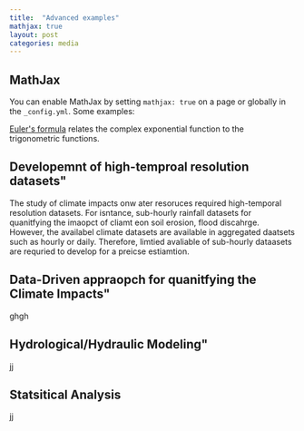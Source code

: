 ```yaml
---
title:  "Advanced examples"
mathjax: true
layout: post
categories: media
---
```



## MathJax

You can enable MathJax by setting `mathjax: true` on a page or globally in the `_config.yml`. Some examples:

[Euler's formula](https://en.wikipedia.org/wiki/Euler%27s_formula) relates the  complex exponential function to the trigonometric functions.



## Developemnt of high-temproal resolution datasets"
The study of climate impacts onw ater resoruces required high-temporal resolution datasets. For isntance, sub-hourly rainfall datasets for quanitfying the imaopct of cliamt eon soil erosion, flood discahrge. However, the availabel climate datasets are available in aggregated daatsets such as hourly or daily. Therefore, limtied avaliable of sub-hourly dataasets are requried to develop for a preicse estiamtion.

## Data-Driven appraopch for quanitfying the Climate Impacts"
ghgh

## Hydrological/Hydraulic Modeling"
jj

## Statsitical Analysis

jj

